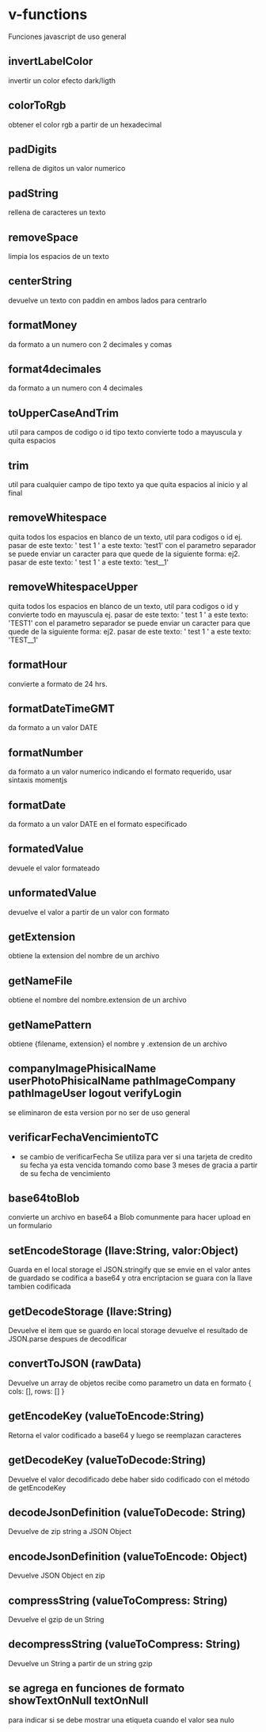 # v-functions

Funciones javascript de uso general

## invertLabelColor
invertir un color efecto dark/ligth

## colorToRgb
obtener el color rgb a partir de un hexadecimal

## padDigits
rellena de digitos un valor numerico

## padString
rellena de caracteres un texto

## removeSpace
limpia los espacios de un texto

## centerString
devuelve un texto con paddin en ambos lados para centrarlo

## formatMoney
da formato a un numero con 2 decimales y comas

## format4decimales
da formato a un numero con 4 decimales

## toUpperCaseAndTrim
util para campos de codigo o id tipo texto convierte todo a mayuscula y quita espacios

## trim
util para cualquier campo de tipo texto ya que quita espacios al inicio y al final

## removeWhitespace
quita todos los espacios en blanco de un texto, util para codigos o id
ej. pasar de este texto: '  test  1  ' a este texto: 'test1'
con el parametro separador se puede enviar un caracter para que quede de la siguiente forma:
ej2. pasar de este texto: '  test  1  ' a este texto: 'test__1'

## removeWhitespaceUpper
quita todos los espacios en blanco de un texto, util para codigos o id y convierte todo en mayuscula
ej. pasar de este texto: '  test  1  ' a este texto: 'TEST1'
con el parametro separador se puede enviar un caracter para que quede de la siguiente forma:
ej2. pasar de este texto: '  test  1  ' a este texto: 'TEST__1'

## formatHour
convierte a formato de 24 hrs.

## formatDateTimeGMT
da formato a un valor DATE

## formatNumber
da formato a un valor numerico indicando el formato requerido, usar sintaxis momentjs

## formatDate
da formato a un valor DATE en el formato especificado

## formatedValue
devuele el valor formateado

## unformatedValue
devuelve el valor a partir de un valor con formato

## getExtension
obtiene la extension del nombre de un archivo

## getNameFile
obtiene el nombre del nombre.extension de un archivo

## getNamePattern
obtiene {filename, extension} el nombre y .extension de un archivo

## companyImagePhisicalName userPhotoPhisicalName pathImageCompany pathImageUser logout verifyLogin 
se eliminaron de esta version por no ser de uso general

## verificarFechaVencimientoTC
* se cambio de verificarFecha
Se utiliza para ver si una tarjeta de credito su fecha ya esta vencida tomando como base 3 meses de gracia a partir de su fecha de vencimiento

## base64toBlob
convierte un archivo en base64 a Blob comunmente para hacer upload en un formulario

## setEncodeStorage (llave:String, valor:Object)
Guarda en el local storage el JSON.stringify que se envie en el valor
antes de guardado se codifica a base64 y otra encriptacion
se guara con la llave tambien codificada

## getDecodeStorage (llave:String)
Devuelve el item que se guardo en local storage
devuelve el resultado de JSON.parse despues de decodificar

## convertToJSON (rawData)
Devuelve un array de objetos
recibe como parametro un data en formato { cols: [], rows: [] }

## getEncodeKey (valueToEncode:String)
Retorna el valor codificado a base64
y luego se reemplazan caracteres

## getDecodeKey (valueToDecode:String)
Devuelve el valor decodificado
debe haber sido codificado con el método de getEncodeKey

## decodeJsonDefinition (valueToDecode: String)
Devuelve de zip string a JSON Object
## encodeJsonDefinition (valueToEncode: Object)
Devuelve JSON Object en zip

## compressString (valueToCompress: String)
Devuelve el gzip de un String
## decompressString (valueToCompress: String)
Devuelve un String a partir de un string gzip

## se agrega en funciones de formato showTextOnNull textOnNull
para indicar si se debe mostrar una etiqueta cuando el valor sea nulo